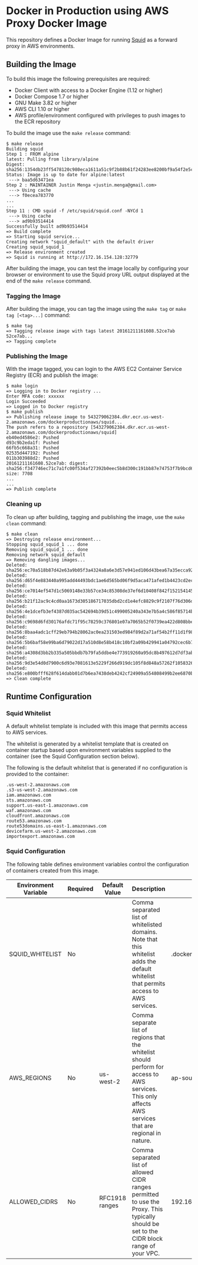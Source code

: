 # Docker in Production using AWS Proxy Docker Image

This repository defines a Docker Image for running [Squid](http://www.squid-cache.org) as a forward proxy in AWS environments.

## Building the Image

To build this image the following prerequisites are required:

- Docker Client with access to a Docker Engine (1.12 or higher)
- Docker Compose 1.7 or higher
- GNU Make 3.82 or higher
- AWS CLI 1.10 or higher
- AWS profile/environment configured with privileges to push images to the ECR repository

To build the image use the `make release` command:

```
$ make release
Building squid
Step 1 : FROM alpine
latest: Pulling from library/alpine
Digest: sha256:1354db23ff5478120c980eca1611a51c9f2b88b61f24283ee8200bf9a54f2e5c
Status: Image is up to date for alpine:latest
 ---> baa5d63471ea
Step 2 : MAINTAINER Justin Menga <justin.menga@gmail.com>
 ---> Using cache
 ---> f0ecea783770
...
...
Step 11 : CMD squid -f /etc/squid/squid.conf -NYCd 1
 ---> Using cache
 ---> ad9b93514414
Successfully built ad9b93514414
=> Build complete
=> Starting squid service...
Creating network "squid_default" with the default driver
Creating squid_squid_1
=> Release environment created
=> Squid is running at http://172.16.154.128:32779
```

After building the image, you can test the image locally by configuring your browser or environment to use the Squid proxy URL output displayed at the end of the `make release` command.

### Tagging the Image

After building the image, you can tag the image using the `make tag` or `make tag [<tag>...]` command:

```
$ make tag
=> Tagging release image with tags latest 20161211161608.52ce7ab 52ce7ab...
=> Tagging complete
```

### Publishing the Image

With the image tagged, you can login to the AWS EC2 Container Service Registry (ECR) and publish the image:

```
$ make login
=> Logging in to Docker registry ...
Enter MFA code: xxxxxx
Login Succeeded
=> Logged in to Docker registry
$ make publish
=> Publishing release image to 543279062384.dkr.ecr.us-west-2.amazonaws.com/dockerproductionaws/squid...
The push refers to a repository [543279062384.dkr.ecr.us-west-2.amazonaws.com/dockerproductionaws/squid]
eb40ed4586e2: Pushed
d93c9b2eda1f: Pushed
66fb5c668a31: Pushed
02535d447192: Pushed
011b303988d2: Pushed
20161211161608.52ce7ab: digest: sha256:f347746ec71c7a1fc00f534af27392b0eec5b8d300c191bb87e74753f7b9bcd6 size: 7708
...
...
=> Publish complete
```

### Cleaning up

To clean up after building, tagging and publishing the image, use the `make clean` command:

```
$ make clean
=> Destroying release environment...
Stopping squid_squid_1 ... done
Removing squid_squid_1 ... done
Removing network squid_default
=> Removing dangling images...
Deleted: sha256:ec70a518b87d42e63a9b05f3a4324a8a6e3d57e941ed106d43bea67a35ecca92
Deleted: sha256:d65f4e883440a995add44493bdc1ae6d565bd06f9d5aca471afed1b4423cd2ec
Deleted: sha256:ce7014ef547d1c5069148e33b57ce34c85308de37ef6d10408f842f152154145
Deleted: sha256:b21f12ac9c4cd0aa1673d305186717035dbd2cd1e4efc8829c9f2107f76d306d
Deleted: sha256:4e1dcefb3ef4387d035ac542694b39d51c499005240a343e7b5a4c586f85714b
Deleted: sha256:c9698d6fd30176afdc71f95c78259c376801e07a7065b52f0739ea422d808bbe
Deleted: sha256:8baa4adc1cff29eb794b28062ac0ea231503ed984f89d2a71af54b2ff11d1f98
Deleted: sha256:5b6baf58e99ba6d79022d17a510d8e58b418c10bf2a09b429941a04792cec6b7
Deleted: sha256:a4308d3bb2b335a505bbdb7b79fa5ddbe4e773919260a95dc8b497612d7df3ab
Deleted: sha256:9d3e54d0d7900c6d93e7081613e5229f266d919dc105f8d848a57262f1058326
Deleted: sha256:e800bfff628f614dabb01d7b6ea7438deb4242cf24909a554808499b2ee6870b
=> Clean complete
```

## Runtime Configuration

### Squid Whitelist

A default whitelist template is included with this image that permits access to AWS services.

The whitelist is generated by a whitelist template that is created on container startup based upon environment variables supplied to the container (see the Squid Configuration section below).

The following is the default whitelist that is generated if no configuration is provided to the container:

```
.us-west-2.amazonaws.com
.s3-us-west-2.amazonaws.com
iam.amazonaws.com
sts.amazonaws.com
support.us-east-1.amazonaws.com
waf.amazonaws.com
cloudfront.amazonaws.com
route53.amazonaws.com
route53domains.us-east-1.amazonaws.com
devicefarm.us-west-2.amazonaws.com
importexport.amazonaws.com
```

### Squid Configuration 

The following table defines environment variables control the configuration of containers created from this image.

| Environment Variable | Required | Default Value  | Description                                                                                                                                               | Examples                     |
|----------------------|----------|----------------|-----------------------------------------------------------------------------------------------------------------------------------------------------------|------------------------------|
| SQUID_WHITELIST      | No       |                | Comma separated list of whitelisted domains.  Note that this whitelist adds the default whitelist that permits access to AWS services.                    | .dockerproductionaws.org,.google.com |
| AWS_REGIONS          | No       | us-west-2      | Comma separate list of regions that the whitelist should perform for access to AWS services.  This only affects AWS services that are regional in nature. | ap-southeast-2,us-west-2             |
| ALLOWED_CIDRS        | No       | RFC1918 ranges | Comma separated list of allowed CIDR ranges permitted to use the Proxy.  This typically should be set to the CIDR block range of your VPC.                | 192.168.200.0/20                     |
